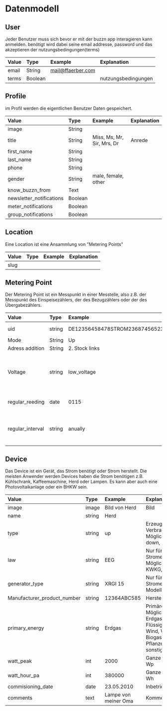 # Datenmodell

## User
Jeder Benutzer muss sich bevor er mit der buzzn app interagieren kann anmelden.
benötigt wird dabei seine email addresse, password und das akzeptieren der nutzungsbedingungen(terms)

|Value|Type|Example|Explanation
|:----|:---|:------|:----------
|email|String|mail@ffaerber.com
|terms|Boolean||nutzungsbedingungen


## Profile

im Profil werden die eigentlichen Benutzer Daten gespeichert.


|Value|Type|Example|Explanation
|:----|:---|:------|:----------
|image|String|
|title|String|Miss, Ms, Mr, Sir, Mrs, Dr| Anrede
|first_name|String|
|last_name|String|
|phone|String|
|gender|String| male, female, other
|know_buzzn_from|Text|
|newsletter_notifications|Boolean|
|meter_notifications|Boolean|
|group_notifications|Boolean|

## Location

Eine Location ist eine Ansammlung von "Metering Points"

|Value|Type|Example|Explanation
|:----|:---|:------|:----------
|slug||| 

## Metering Point

Der Metering Point ist ein Messpunkt in einer Messtelle, also z.B. der Messpunkt des Einspeisezählers, der des Bezugzählers oder der des Übergabezählers. 

|Value|Type|Example|Explanation
|:----|:---|:------|:----------
|uid|string|DE12356458478STROM236874565231459|Zählpunkt-iD mi 33 Stellen
|Mode|String|Up|
|Adress addition|String|2. Stock links
|Voltage|string|low_voltage|4 mögliche Werte: low_voltage, medium_voltage, high_voltage, highest_voltage
|regular_reeding|date|0115|geplante Turnusablesung, Format MMDD
|regular_interval|string|anually|4 mögliche werte: monthly, annually, quarterly, half-yearly

## Device

Das Device ist ein Gerät, das Strom benötigt oder Strom herstellt. Die meisten Anwender werden Devices haben die Strom benötigen z.B. Kühlschrank, Kaffeemaschine, Herd oder Lampen. Es kann aber auch eine Photovoltaikanlage oder ein BHKW sein.

|Value|Type|Example|Explanation
|:----|:---|:------|:----------
|image|image|Bild von Herd|Bild
|name|string|Herd|
|type|string|up|Erzeuger oder Verbraucher. Mögliche Werte: up, down, up/down
|law|string|EEG|Nur für Stromerzeuger. Mögliche Werte: EEG, KWKG, frei, "leer"
|generator_type|string|XRGI 15|Nur für Stromerzeuger. Modell
|Manufacturer_product_number|string|12364ABC585|Herstellernummer
|primary_energy|string|Erdgas|Primärenergie. Mögliche Werte: Erdgas, Heizöl, Flüssiggas, Sonne, Wind, Wasser, Biogas, Holz, Pflanzenöl, Biomasse, sonstige
|watt_peak|int|2000|Ganze Zahl, Einheit Wp
|watt_hour_pa|int|380000|Ganze Zahl, Einheit Wh
|commisioning_date|date|23.05.2010|Inbetriebnahmedatum
|comments|text|Lampe von meiner Oma|Kommentar
